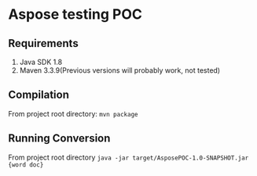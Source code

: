 # Aspose testing POC

## Requirements
1.  Java SDK 1.8
2.  Maven 3.3.9(Previous versions will probably work, not tested)

## Compilation
From project root directory: `mvn package`

## Running Conversion
 From project root directory `java -jar target/AsposePOC-1.0-SNAPSHOT.jar {word doc}`